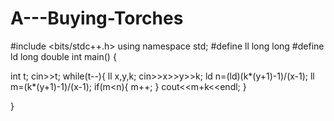 # A---Buying-Torches
#include <bits/stdc++.h>
using namespace std;
#define ll long long
#define ld long double
int main() {

   int t;
   cin>>t;
   while(t--){
        ll x,y,k;
        cin>>x>>y>>k;
        ld n=(ld)(k*(y+1)-1)/(x-1);
        ll m=(k*(y+1)-1)/(x-1);
        if(m<n){
           m++;
        }
        cout<<m+k<<endl;
   }

}


